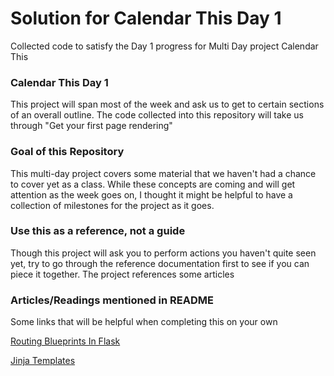 # Solution for Calendar This Day 1
Collected code to satisfy the Day 1 progress for Multi Day project Calendar This
### Calendar This Day 1
This project will span most of the week and ask us to get to certain sections of an
overall outline. The code collected into this repository will take us through 
"Get your first page rendering"
### Goal of this Repository
This multi-day project covers some material that we haven't had a chance to cover
yet as a class. While these concepts are coming and will get attention as the week
goes on, I thought it might be helpful to have a collection of milestones for the
project as it goes.
### Use this as a reference, not a guide
Though this project will ask you to perform actions you haven't quite seen yet,
try to go through the reference documentation first to see if you can piece it
together. The project references some articles
### Articles/Readings mentioned in README
Some links that will be helpful when completing this on your own

[Routing Blueprints In Flask](https://open.appacademy.io/learn/js-py---pt-feb-2022-online/week-35---flask-and-sqlite3/routing-blueprints-in-flask)

[Jinja Templates](https://open.appacademy.io/learn/js-py---pt-feb-2022-online/week-35---flask-and-sqlite3/jinja-templates)